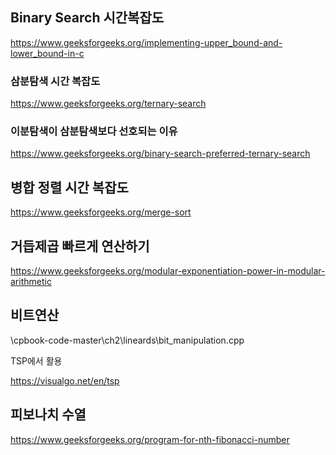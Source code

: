 ## Binary Search 시간복잡도
https://www.geeksforgeeks.org/implementing-upper_bound-and-lower_bound-in-c

### 삼분탐색 시간 복잡도

https://www.geeksforgeeks.org/ternary-search

### 이분탐색이 삼분탐색보다 선호되는 이유

https://www.geeksforgeeks.org/binary-search-preferred-ternary-search

## 병합 정렬 시간 복잡도
https://www.geeksforgeeks.org/merge-sort

## 거듭제곱 빠르게 연산하기
https://www.geeksforgeeks.org/modular-exponentiation-power-in-modular-arithmetic

## 비트연산
\cpbook-code-master\ch2\lineards\bit_manipulation.cpp

TSP에서 활용

https://visualgo.net/en/tsp

## 피보나치 수열
https://www.geeksforgeeks.org/program-for-nth-fibonacci-number
